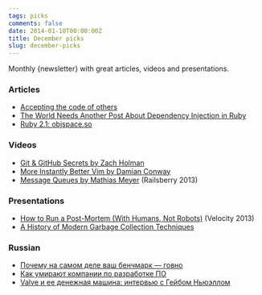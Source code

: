 ```yaml
---
tags: picks
comments: false
date: 2014-01-10T00:00:00Z
title: December picks
slug: december-picks
---
```


Monthly {newsletter} with great articles, videos and presentations.

<!--more-->

### Articles

* [Accepting the code of others](https://coderwall.com/p/3isoxg)
* [The World Needs Another Post About Dependency Injection in Ruby](http://solnic.eu/2013/12/17/the-world-needs-another-post-about-dependency-injection-in-ruby.html)
* [Ruby 2.1: objspace.so](http://tmm1.net/ruby21-objspace/)

### Videos

* [Git & GitHub Secrets by Zach Holman](http://youtu.be/FHsQOfeihBE)
* [More Instantly Better Vim by Damian Conway](http://programming.oreilly.com/2013/10/more-instantly-better-vim.html)
* [Message Queues by Mathias Meyer](http://vimeo.com/68698333) (Railsberry 2013)

### Presentations

* [How to Run a Post-Mortem (With Humans, Not Robots)](http://www.slideshare.net/danmil30/how-to-run-a-postmortem-with-humans-not-robots-velocity-2013) (Velocity 2013)
* [A History of Modern Garbage Collection Techniques](http://www.slideshare.net/goldshtn/modern-gc)

### Russian

* [Почему на самом деле ваш бенчмарк — говно](http://eax.me/benchmarks/)
* [Как умирают компании по разработке ПО](http://blogerator.ru/page/razrabotka-upravlenie-komandoj-ulej-menedzhment-marketing)
* [Valve и ее денежная машина: интервью с Гейбом Ньюэллом](http://www.siliconrus.com/2014/01/valve/)

